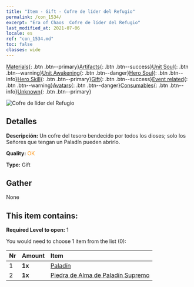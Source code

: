```yaml
---
title: "Item - Gift - Cofre de líder del Refugio"
permalink: /con_1534/
excerpt: "Era of Chaos  Cofre de líder del Refugio"
last_modified_at: 2021-07-06
locale: es
ref: "con_1534.md"
toc: false
classes: wide
---
```

 [Materials](/ItemsES/){: .btn .btn--primary}[Artifacts](/ItemsES/Artifacts/){: .btn .btn--success}[Unit Soul](/ItemsES/UnitSoul/){: .btn .btn--warning}[Unit Awakening](/ItemsES/UnitAwakening/){: .btn .btn--danger}[Hero Soul](/ItemsES/HeroSoul/){: .btn .btn--info}[Hero Skill](/ItemsES/HeroSkill/){: .btn .btn--primary}[Gift](/ItemsES/Gift/){: .btn .btn--success}[Event related](/ItemsES/Events/){: .btn .btn--warning}[Avatars](/ItemsES/Avatars/){: .btn .btn--danger}[Consumables](/ItemsES/Consumables/){: .btn .btn--info}[Unknown](/ItemsES/Unknown/){: .btn .btn--primary}

 ![Cofre de líder del Refugio](/images/t/i_907068.png)

## Detalles
 **Descripción:** Un cofre del tesoro bendecido por todos los dioses; solo los Señores que tengan un Paladín pueden abrirlo.

 **Quality:** <span style="color: #FF8C00">OK</span>

 **Type:** Gift

## Gather

  None

## This item contains:

 **Required Level to open:** 1

 You would need to choose 1 item from the list (0):

  | Nr | Amount |     Item    |
  |:---|:-------|:------------|
  | 1 |  **1x** | [Paladín](/ItemsES/unt_197/) |  | 
  | 2 |  **1x** | [Piedra de Alma de Paladín Supremo](/ItemsES/unt_289/) |  | 
